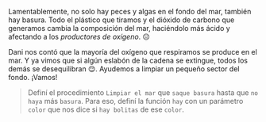<gs-attire attire-url="https://raw.githubusercontent.com/MumukiProject/mumuki-guia-gobstones-practica-funciones-kids/master/assets/attires/config_1551985435754.json"></gs-attire>

<gs-toolbox toolbox-url="https://raw.githubusercontent.com/MumukiProject/mumuki-guia-gobstones-practica-funciones-kids/master/assets/toolbox_1551985446801.xml"></gs-toolbox>

Lamentablemente, no solo hay peces y algas en el fondo del mar, también hay basura. Todo el plástico que tiramos y el dióxido de carbono que generamos cambia la composición del mar, haciéndolo más ácido y afectando a los _productores de oxígeno_. :pensive:

Dani nos contó que la mayoría del oxígeno que respiramos se produce en el mar. Y ya vimos que si algún eslabón de la cadena se extingue, todos los demás se desequilibran :relieved:. Ayudemos a limpiar un pequeño sector del fondo. ¡Vamos!

> Definí el procedimiento `Limpiar el mar` que  `saque basura` hasta que `no haya` más  `basura`. Para eso, definí la función `hay` con un parámetro `color` que nos dice si `hay bolitas` de ese `color`. 
